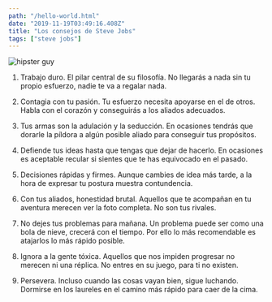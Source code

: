 ```yaml
---
path: "/hello-world.html"
date: "2019-11-19T03:49:16.408Z"
title: "Los consejos de Steve Jobs"
tags: ["steve jobs"]
---
```


![hipster guy](./images/hipster.jpeg)

1. Trabajo duro. El pilar central de su filosofía. No llegarás a nada sin tu propio esfuerzo, nadie te va a regalar nada.

2. Contagia con tu pasión. Tu esfuerzo necesita apoyarse en el de otros. Habla con el corazón y conseguirás a los aliados adecuados.

3. Tus armas son la adulación y la seducción. En ocasiones tendrás que dorarle la píldora a algún posible aliado para conseguir tus propósitos.

4. Defiende tus ideas hasta que tengas que dejar de hacerlo. En ocasiones es aceptable recular si sientes que te has equivocado en el pasado.

5. Decisiones rápidas y firmes. Aunque cambies de idea más tarde, a la hora de expresar tu postura muestra contundencia.

6. Con tus aliados, honestidad brutal. Aquellos que te acompañan en tu aventura merecen ver la foto completa. No son tus rivales.

7. No dejes tus problemas para mañana. Un problema puede ser como una bola de nieve, crecerá con el tiempo. Por ello lo más recomendable es atajarlos lo más rápido posible.

8. Ignora a la gente tóxica. Aquellos que nos impiden progresar no merecen ni una réplica. No entres en su juego, para ti no existen.

9. Persevera. Incluso cuando las cosas vayan bien, sigue luchando. Dormirse en los laureles en el camino más rápido para caer de la cima.
